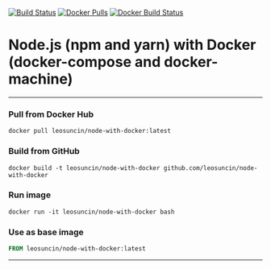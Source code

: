 [![Build Status](https://img.shields.io/travis/leosuncin/node-with-docker.svg?style=flat-square)](https://travis-ci.org/leosuncin/node-with-docker)
[![Docker Pulls](https://img.shields.io/docker/pulls/leosuncin/node-with-docker.svg?style=flat-square)](https://hub.docker.com/r/leosuncin/node-with-docker/)
[![Docker Build Status](https://img.shields.io/docker/build/leosuncin/node-with-docker.svg?style=flat-square)](https://hub.docker.com/r/leosuncin/node-with-docker/)

# Node.js (npm and yarn) with Docker (docker-compose and docker-machine)

----
### Pull from Docker Hub
```
docker pull leosuncin/node-with-docker:latest
```

### Build from GitHub
```
docker build -t leosuncin/node-with-docker github.com/leosuncin/node-with-docker
```

### Run image
```
docker run -it leosuncin/node-with-docker bash
```

### Use as base image
```Dockerfile
FROM leosuncin/node-with-docker:latest
```

----